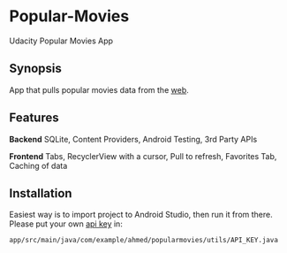 # Popular-Movies
Udacity Popular Movies App

## Synopsis
App that pulls popular movies data from the [web](http://themoviedb.org).

## Features
**Backend** SQLite, Content Providers, Android Testing, 3rd Party APIs


**Frontend** Tabs, RecyclerView with a cursor, Pull to refresh, Favorites Tab, Caching of data


## Installation

Easiest way is to import project to Android Studio, then run it from there. Please  put your own [api key](https://www.themoviedb.org/) in:


`app/src/main/java/com/example/ahmed/popularmovies/utils/API_KEY.java`

